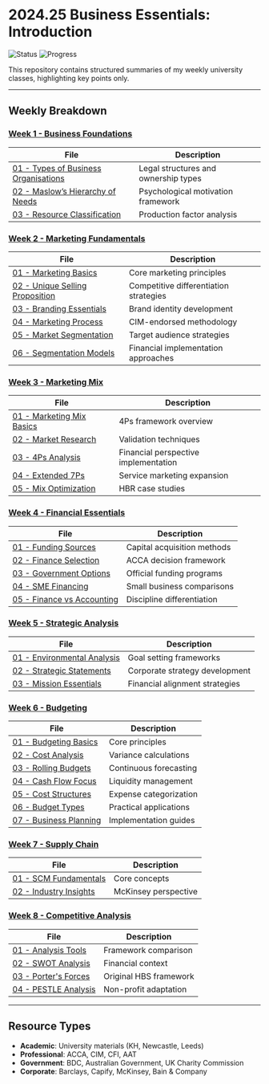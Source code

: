 # 2024.25 Business Essentials: Introduction

![Status](https://img.shields.io/badge/Status-Completed-brightgreen)
![Progress](https://img.shields.io/badge/No%20New%20Additions%20Are%20Made-8A2BE2)

This repository contains structured summaries of my weekly university classes, highlighting key points only.

---

## Weekly Breakdown

### [Week 1 - Business Foundations](Week%201)
| File | Description |
|------|-------------|
| [01 - Types of Business Organisations](Week%201/01%20-%20KH%20-%20Week%201%20-%20Types%20of%20Business%20Organisations.md) | Legal structures and ownership types |
| [02 - Maslow’s Hierarchy of Needs](Week%201/02%20-%20Maslow’s%20Hierarchy%20of%20Needs.md) | Psychological motivation framework |
| [03 - Resource Classification](Week%201/03%20-%20Differences%20Between%20Capital%20Resources%2C%20Human%20Resources%20%26%20Natural%20Resources.md) | Production factor analysis |

### [Week 2 - Marketing Fundamentals](Week%202)
| File | Description |
|------|-------------|
| [01 - Marketing Basics](Week%202/01%20-%20KH%20-%20Week%202%20-%20Marketing.md) | Core marketing principles |
| [02 - Unique Selling Proposition](Week%202/02%20-%20How%20to%20find%20your%20unique%20selling%20proposition%20-%20BDC%20(Business%20Development%20Bank%20of%20Canada).md) | Competitive differentiation strategies |
| [03 - Branding Essentials](Week%202/03%20-%20What%20is%20Branding%20-%20The%20Branding%20Journal.md) | Brand identity development |
| [04 - Marketing Process](Week%202/04%20-%20A%20brief%20summary%20of%20marketing%20and%20how%20it%20works%20-%20CIM%20(Chartered%20Institute%20of%20Marketing).md) | CIM-endorsed methodology |
| [05 - Market Segmentation](Week%202/05%20-%20What%20are%20the%20benefits%20of%20market%20segmentation%20-%20The%20British%20Library.md) | Target audience strategies |
| [06 - Segmentation Models](Week%202/06%20-%20Market%20Segmentation%20and%20Targeting%20-%20CFI%20(Chartered%20Finance%20Institute).md) | Financial implementation approaches |

### [Week 3 - Marketing Mix](Week%203)
| File | Description |
|------|-------------|
| [01 - Marketing Mix Basics](Week%203/01%20-%20KH%20-%20Week%203%20-%20Marketing%20Mix.md) | 4Ps framework overview |
| [02 - Market Research](Week%203/02%20-%20Why%20is%20market%20research%20important%20for%20new%20business%20ideas%20-%20The%20British%20Library.md) | Validation techniques |
| [03 - 4Ps Analysis](Week%203/03%20-%204%20P’s%20of%20Marketing%20-%20CFI%20(Chartered%20Finance%20Institute).md) | Financial perspective implementation |
| [04 - Extended 7Ps](Week%203/04%20-%20The%207Ps%20of%20marketing%20-%20CIM%20(Chartered%20Institute%20of%20Marketing).md) | Service marketing expansion |
| [05 - Mix Optimization](Week%203/05%20-%20Rejuvenating%20the%20Marketing%20Mix%20-%20Harvard%20Business%20Review.md) | HBR case studies |

### [Week 4 - Financial Essentials](Week%205)
| File | Description |
|------|-------------|
| [01 - Funding Sources](Week%205/01%20-%20KH%20-%20Week%205%20-%20Sources%20of%20Finance%20-%20Financial%20Statements.md) | Capital acquisition methods |
| [02 - Finance Selection](Week%205/02%20-%20Selecting%20sources%20of%20finance%20for%20business%20-%20ACCA%20(Association%20of%20Chartered%20Certified%20Accountants).md) | ACCA decision framework |
| [03 - Government Options](Week%205/03%20-%20Choose%20your%20funding%20type%20-%20Australian%20Government%20-%20Business.md) | Official funding programs |
| [04 - SME Financing](Week%205/04%20-%20Comparing%20sources%20of%20finance%20for%20a%20small%20business%20-%20Capify.md) | Small business comparisons |
| [05 - Finance vs Accounting](Week%205/05%20-%20Finance%20vs%20Accounting%20-%20CFI%20(Corporate%20Finance%20Institute).md) | Discipline differentiation |

### [Week 5 - Strategic Analysis](Week%206)
| File | Description |
|------|-------------|
| [01 - Environmental Analysis](Week%207/01%20-%20KH%20-%20Week%207%20-%20Analysing%20the%20Environment%20-%20aims%20and%20objectives.md) | Goal setting frameworks |
| [02 - Strategic Statements](Week%207/02%20-%20Purpose%2C%20Mission%2C%20and%20Vision%20Statements%20-%20Bain%20and%20Company.md) | Corporate strategy development |
| [03 - Mission Essentials](Week%207/03%20-%20What%20is%20a%20Mission%20Statement%20-%20CFI%20(Corporate%20Finance%20Institute).md) | Financial alignment strategies |

### [Week 6 - Budgeting](Week%207)
| File | Description |
|------|-------------|
| [01 - Budgeting Basics](Week%208/01%20-%20KH%20-%20Week%208%20-%20Budgeting.md) | Core principles |
| [02 - Cost Analysis](Week%208/02%20-%20Labour%20and%20material%20variances%20-%20AAT%20(Association%20of%20Accounting%20Technicians).md) | Variance calculations |
| [03 - Rolling Budgets](Week%208/03%20-%20Rolling%20Budgets%20-%20ACCA%20(Association%20of%20Chartered%20Certified%20Accountants).md) | Continuous forecasting |
| [04 - Cash Flow Focus](Week%208/04%20-%20Why%20cash%20flow%20is%20more%20important%20than%20profit%20-%20Barclays%20Bank.md) | Liquidity management |
| [05 - Cost Structures](Week%208/05%20-%20Fixed%20and%20Variable%20Costs%20-%20CFI%20(Chartered%20Finance%20Institute).md) | Expense categorization |
| [06 - Budget Types](Week%208/06%20-%20What%20is%20a%20Budget%20%26%20Cash%20Budget%20-%20Finance%20Strategists.md) | Practical applications |
| [07 - Business Planning](Week%208/07%20-%20Budgeting%20and%20business%20planning%20-%20Info%20Entrepreneurs.md) | Implementation guides |

### [Week 7 - Supply Chain](Week%208)
| File | Description |
|------|-------------|
| [01 - SCM Fundamentals](Week%209/01%20-%20KH%20-%20Week%209%20-%20Supply%20Chain.md) | Core concepts |
| [02 - Industry Insights](Week%209/02%20-%20What%20is%20supply%20chain%20-%20McKinsey%20%26%20Company.md) | McKinsey perspective |

### [Week 8 - Competitive Analysis](Week%209)
| File | Description |
|------|-------------|
| [01 - Analysis Tools](Week%2010/01%20-%20KH%20-%20Week%2010%20-%20Competition%20-%20SWOT%20-%20Porter%E2%80%99s%205%20Forces.md) | Framework comparison |
| [02 - SWOT Analysis](Week%2010/02%20-%20SWOT%20Analysis%20-%20CFI%20(Corporate%20Finance%20Institute).md) | Financial context |
| [03 - Porter's Forces](Week%2010/03%20-%20Porter%E2%80%99s%20Five%20Forces%20Analysis%20-%20Harvard%20Business%20School%20-%20Institute%20for%20Strategy%20and%20Competitiveness.md) | Original HBS framework |
| [04 - PESTLE Analysis](Week%2010/04%20-%20PESTLE%20Analysis%20%E2%80%93%20Charity%20Commission%20for%20England%20and%20Wales.md) | Non-profit adaptation |

---

## Resource Types
- **Academic**: University materials (KH, Newcastle, Leeds)
- **Professional**: ACCA, CIM, CFI, AAT
- **Government**: BDC, Australian Government, UK Charity Commission
- **Corporate**: Barclays, Capify, McKinsey, Bain & Company
